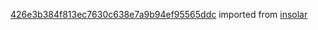 [426e3b384f813ec7630c638e7a9b94ef95565ddc](https://github.com/insolar/insolar/commit/426e3b384f813ec7630c638e7a9b94ef95565ddc) imported from [insolar](https://github.com/insolar/insolar)
